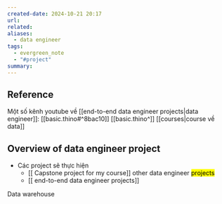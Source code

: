 ```yaml
---
created-date: 2024-10-21 20:17
url: 
related: 
aliases:
  - data engineer
tags:
  - evergreen_note
  - "#project"
summary:
---
```

## Reference 
Một số kênh youtube về [[end-to-end data engineer projects|data engineer]]:
[[basic.thino#^8bac10]] 
[[basic.thino^]]
[[courses|course về data]]

## Overview of data engineer  project
- Các project sẽ thực hiện 
	- [[ Capstone project for my course]]
		 other data engineer <mark class="hltr-pink"><mark class="hltr-green">projects </mark></mark>
	- [[ end-to-end data engineer projects]] 


Data warehouse 


